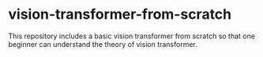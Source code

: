# vision-transformer-from-scratch
This repository includes a basic vision transformer from scratch so that  one beginner can understand the theory of vision transformer.
